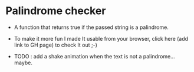 # Palindrome checker

- A function that returns true if the passed string is a palindrome. 

- To make it more fun I made It usable from your browser, click here (add link to GH page) to check It out ;-)

- TODO : add a shake animation when the text is not a palindrome… maybe.